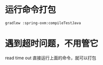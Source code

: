 # 运行命令打包
```shell
gradlew :spring-oxm:compileTestJava
```


# 遇到超时问题，不用管它
read time out 直接运行上面的命令，就可以打包
